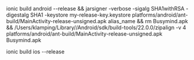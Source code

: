 ionic build android --release && jarsigner -verbose -sigalg SHA1withRSA -digestalg SHA1 -keystore my-release-key.keystore platforms/android/ant-build/MainActivity-release-unsigned.apk alias_name && rm Busymind.apk && /Users/klamping/Library//Android/sdk/build-tools/22.0.0/zipalign -v 4 platforms/android/ant-build/MainActivity-release-unsigned.apk Busymind.apk

ionic build ios --release
